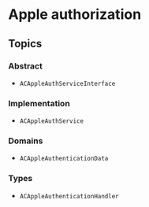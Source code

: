 # Apple authorization

## Topics

### Abstract
- ``ACAppleAuthServiceInterface``

### Implementation
- ``ACAppleAuthService``

### Domains 
- ``ACAppleAuthenticationData``

### Types 
- ``ACAppleAuthenticationHandler``
